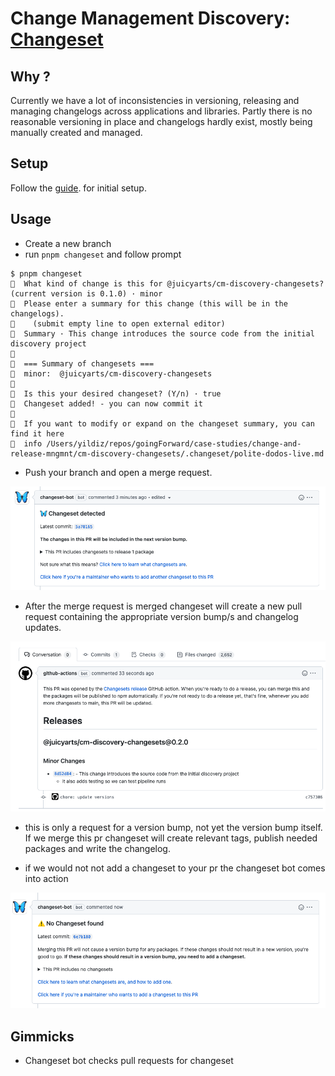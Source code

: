 # Change Management Discovery: [Changeset](https://intuit.github.io/auto/index)

## Why ?

Currently we have a lot of inconsistencies in versioning, releasing and managing changelogs across applications and libraries. Partly there is no reasonable versioning in place and changelogs hardly exist, mostly being manually created and managed.

## Setup

Follow the [guide](https://github.com/changesets/changesets/blob/main/docs/intro-to-using-changesets.md). for initial setup.

## Usage

* Create a new branch
* run `pnpm changeset` and follow prompt

```shell
$ pnpm changeset
🦋  What kind of change is this for @juicyarts/cm-discovery-changesets? (current version is 0.1.0) · minor
🦋  Please enter a summary for this change (this will be in the changelogs).
🦋    (submit empty line to open external editor)
🦋  Summary · This change introduces the source code from the initial discovery project
🦋
🦋  === Summary of changesets ===
🦋  minor:  @juicyarts/cm-discovery-changesets
🦋
🦋  Is this your desired changeset? (Y/n) · true
🦋  Changeset added! - you can now commit it
🦋
🦋  If you want to modify or expand on the changeset summary, you can find it here
🦋  info /Users/yildiz/repos/goingForward/case-studies/change-and-release-mngmnt/cm-discovery-changesets/.changeset/polite-dodos-live.md
```

* Push your branch and open a merge request.

![Screen](docs/changeset%20bot%20detected.png)

* After the merge request is merged changeset will create a new pull request containing the appropriate version bump/s and changelog updates.

![Screen](docs/release%20bot%20merge%20requests.png)

* this is only a request for a version bump, not yet the version bump itself. If we merge this pr changeset will create relevant tags, publish needed packages and write the changelog.

* if we would not not add a changeset to your pr the changeset bot comes into action

![Screen](docs/changeset%20bot%20undetected.png)

## Gimmicks

* Changeset bot checks pull requests for changeset
